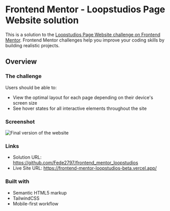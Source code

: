 # Frontend Mentor - Loopstudios Page Website solution

This is a solution to the [Loopstudios Page Website challenge on Frontend Mentor](https://www.frontendmentor.io/challenges/loopstudios-landing-page-N88J5Onjw). Frontend Mentor challenges help you improve your coding skills by building realistic projects. 

## Overview

### The challenge

Users should be able to:

- View the optimal layout for each page depending on their device's screen size
- See hover states for all interactive elements throughout the site

### Screenshot

![Final version of the website](https://user-images.githubusercontent.com/91157539/234682649-bf2a179c-d6bc-4405-91b2-58a25d59ed50.png)

### Links

- Solution URL: https://github.com/Fede2797/frontend_mentor_loopstudios
- Live Site URL: https://frontend-mentor-loopstudios-beta.vercel.app/

### Built with

- Semantic HTML5 markup
- TailwindCSS
- Mobile-first workflow
